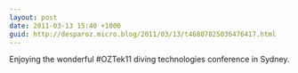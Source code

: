```yaml
---
layout: post
date: 2011-03-13 15:40 +1000
guid: http://desparoz.micro.blog/2011/03/13/t46807825036476417.html
---
```

Enjoying the wonderful #OZTek11 diving technologies conference in Sydney.
